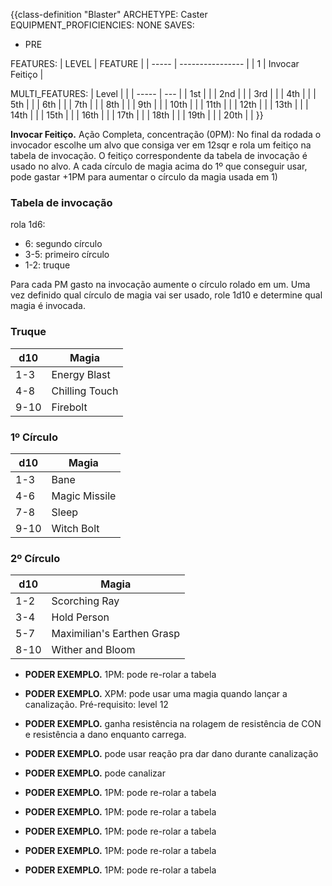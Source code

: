 {{class-definition "Blaster"
ARCHETYPE: Caster
EQUIPMENT_PROFICIENCIES: NONE
SAVES:
- PRE

FEATURES:
| LEVEL | FEATURE          |
| ----- | ---------------- |
| 1     | Invocar Feitiço | 


MULTI_FEATURES:
| Level |     | 
| ----- | --- |
| 1st   |     |
| 2nd   |     |
| 3rd   |     |
| 4th   |     |
| 5th   |     |
| 6th   |     |
| 7th   |     |
| 8th   |     |
| 9th   |     |
| 10th  |     |
| 11th  |     |
| 12th  |     |
| 13th  |     |
| 14th  |     |
| 15th  |     |
| 16th  |     |
| 17th  |     |
| 18th  |     |
| 19th  |     |
| 20th  |     |
}}

<!-- talvez mudar pra chaneler?? -->

**Invocar Feitiço.** Ação Completa, concentração (0PM): No final da rodada o invocador escolhe um alvo que consiga ver em 12sqr e rola um feitiço na tabela de invocação. O feitiço correspondente da tabela de invocação é usado no alvo. A cada círculo de magia acima do 1º que conseguir usar, pode gastar +1PM para aumentar o círculo da magia usada em 1)

### Tabela de invocação
rola 1d6:
- 6: segundo círculo
- 3-5: primeiro círculo
- 1-2: truque

Para cada PM gasto na invocação aumente o círculo rolado em um. Uma vez definido qual círculo de magia vai ser usado, role 1d10 e determine qual magia é invocada.

### Truque
| d10  | Magia          |
| ---- | -------------- |
| 1-3  | Energy Blast   |
| 4-8  | Chilling Touch |
| 9-10 | Firebolt       | 

### 1º Círculo
| d10  | Magia         |
| ---- | ------------- |
| 1-3  | Bane          |
| 4-6  | Magic Missile |
| 7-8  | Sleep         |
| 9-10 | Witch Bolt    |

### 2º Círculo
| d10  | Magia                      |
| ---- | -------------------------- |
| 1-2  | Scorching Ray              |
| 3-4  | Hold Person                |
| 5-7  | Maximilian's Earthen Grasp |
| 8-10 | Wither and Bloom           |

- **PODER EXEMPLO.** 1PM: pode re-rolar a tabela

- **PODER EXEMPLO.** XPM: pode usar uma magia quando lançar a canalização. Pré-requisito: level 12

- **PODER EXEMPLO.** ganha resistência na rolagem de resistência de CON e resistência a dano enquanto carrega.

- **PODER EXEMPLO.** pode usar reação pra dar dano durante canalização

- **PODER EXEMPLO.** pode canalizar

- **PODER EXEMPLO.** 1PM: pode re-rolar a tabela

- **PODER EXEMPLO.** 1PM: pode re-rolar a tabela

- **PODER EXEMPLO.** 1PM: pode re-rolar a tabela

- **PODER EXEMPLO.** 1PM: pode re-rolar a tabela

- **PODER EXEMPLO.** 1PM: pode re-rolar a tabela